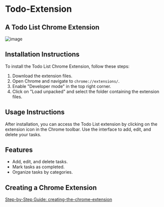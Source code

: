# Todo-Extension
## A Todo List Chrome Extension

![image](https://github.com/user-attachments/assets/2191d093-aea0-4325-b7b4-f28fc4adbd48)

## Installation Instructions
To install the Todo List Chrome Extension, follow these steps:
1. Download the extension files.
2. Open Chrome and navigate to `chrome://extensions/`.
3. Enable "Developer mode" in the top right corner.
4. Click on "Load unpacked" and select the folder containing the extension files.

## Usage Instructions
After installation, you can access the Todo List extension by clicking on the extension icon in the Chrome toolbar. Use the interface to add, edit, and delete your tasks.

## Features
- Add, edit, and delete tasks.
- Mark tasks as completed.
- Organize tasks by categories.

## Creating a Chrome Extension
[Step-by-Step Guide: creating-the-chrome-extension](
https://jasaiblogs.hashnode.dev/easy-guide-building-a-simple-to-do-list-api-for-chrome-extensions#heading-part-2-creating-the-chrome-extension)

